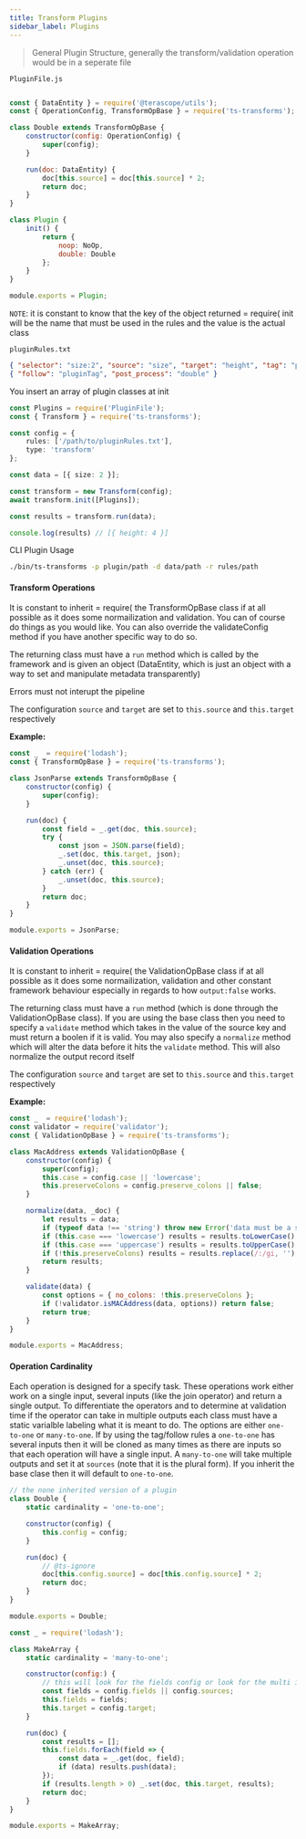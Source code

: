 ```yaml
---
title: Transform Plugins
sidebar_label: Plugins
---
```


> General Plugin Structure, generally the transform/validation operation would be in a seperate file

`PluginFile.js`

```js

const { DataEntity } = require('@terascope/utils');
const { OperationConfig, TransformOpBase } = require('ts-transforms');

class Double extends TransformOpBase {
    constructor(config: OperationConfig) {
        super(config);
    }

    run(doc: DataEntity) {
        doc[this.source] = doc[this.source] * 2;
        return doc;
    }
}

class Plugin {
    init() {
        return {
            noop: NoOp,
            double: Double
        };
    }
}

module.exports = Plugin;
```

`NOTE`: it is constant to know that the key of the object returned  = require( init will be the name that must be used in the rules and the value is the actual class

`pluginRules.txt`

```json
{ "selector": "size:2", "source": "size", "target": "height", "tag": "pluginTag" }
{ "follow": "pluginTag", "post_process": "double" }
```

You insert an array of plugin classes at init

```ts
const Plugins = require('PluginFile');
const { Transform } = require('ts-transforms');

const config = {
    rules: ['/path/to/pluginRules.txt'],
    type: 'transform'
};

const data = [{ size: 2 }];

const transform = new Transform(config);
await transform.init([Plugins]);

const results = transform.run(data);

console.log(results) // [{ height: 4 }]
```

CLI Plugin Usage
```bash
./bin/ts-transforms -p plugin/path -d data/path -r rules/path
```


#### Transform Operations

It is constant to inherit  = require( the TransformOpBase class if at all possible as it does some normailization and validation. You can of course do things as you would like. You can also override the validateConfig method if you have another specific way to do so.

The returning class must have a `run` method which is called by the framework and is given an object (DataEntity, which is just an object with a way to set and manipulate metadata transparently)

Errors must not interupt the pipeline

The configuration `source` and `target` are set to `this.source` and `this.target` respectively

**Example:**

```js
const _  = require('lodash');
const { TransformOpBase } = require('ts-transforms');

class JsonParse extends TransformOpBase {
    constructor(config) {
        super(config);
    }

    run(doc) {
        const field = _.get(doc, this.source);
        try {
            const json = JSON.parse(field);
            _.set(doc, this.target, json);
            _.unset(doc, this.source);
        } catch (err) {
            _.unset(doc, this.source);
        }
        return doc;
    }
}

module.exports = JsonParse;

```

#### Validation Operations

It is constant to inherit  = require( the ValidationOpBase class if at all possible as it does some normailization, validation and other constant framework behaviour especially in regards to how `output:false` works.

The returning class must have a `run` method (which is done through the ValidationOpBase class). If you are using the base class then you need to specify a `validate` method which takes in the value of the source key and must return a boolen if it is valid. You may also specify a `normalize` method which will alter the data before it hits the `validate` method. This will also normalize the output record itself

The configuration `source` and `target` are set to `this.source` and `this.target` respectively

**Example:**

```js
const _  = require('lodash');
const validator = require('validator');
const { ValidationOpBase } = require('ts-transforms');

class MacAddress extends ValidationOpBase {
    constructor(config) {
        super(config);
        this.case = config.case || 'lowercase';
        this.preserveColons = config.preserve_colons || false;
    }

    normalize(data, _doc) {
        let results = data;
        if (typeof data !== 'string') throw new Error('data must be a string');
        if (this.case === 'lowercase') results = results.toLowerCase();
        if (this.case === 'uppercase') results = results.toUpperCase();
        if (!this.preserveColons) results = results.replace(/:/gi, '');
        return results;
    }

    validate(data) {
        const options = { no_colons: !this.preserveColons };
        if (!validator.isMACAddress(data, options)) return false;
        return true;
    }
}

module.exports = MacAddress;
```

#### Operation Cardinality

Each operation is designed for a specify task. These operations work either work on a single input, several inputs (like the join operator) and return a single output. To differentiate the operators and to determine at validation time if the operator can take in multiple outputs each class must have a static varialble labeling what it is meant to do. The options are either `one-to-one` or `many-to-one`. If by using the tag/follow rules a `one-to-one` has several inputs then it will be cloned as many times as there are inputs so that each operation will have a single input. A `many-to-one` will take multiple outputs and set it at `sources` (note that it is the plural form). If you inherit the base clase then it will default to `one-to-one`.

```js
// the none inherited version of a plugin
class Double {
    static cardinality = 'one-to-one';

    constructor(config) {
        this.config = config;
    }

    run(doc) {
        // @ts-ignore
        doc[this.config.source] = doc[this.config.source] * 2;
        return doc;
    }
}

module.exports = Double;
```

``` js
const _ = require('lodash');

class MakeArray {
    static cardinality = 'many-to-one';

    constructor(config:) {
        // this will look for the fields config or look for the multi input located at sources
        const fields = config.fields || config.sources;
        this.fields = fields;
        this.target = config.target;
    }

    run(doc) {
        const results = [];
        this.fields.forEach(field => {
            const data = _.get(doc, field);
            if (data) results.push(data);
        });
        if (results.length > 0) _.set(doc, this.target, results);
        return doc;
    }
}

module.exports = MakeArray;
```
